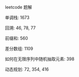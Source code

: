 leetcode 题解

单调栈: 1673

回溯: 46, 78, 77

前缀和: 560

差分数组: 1109

如何在无限序列中随机抽取元素: 398

动态规划: 72, 354, 416
